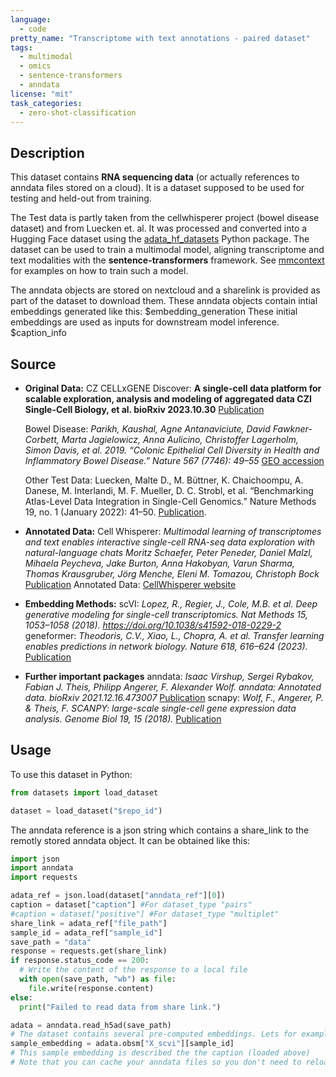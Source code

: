 ```yaml
---
language:
  - code
pretty_name: "Transcriptome with text annotations - paired dataset"
tags:
  - multimodal
  - omics
  - sentence-transformers
  - anndata
license: "mit"
task_categories:
  - zero-shot-classification
---
```


## Description
This dataset contains **RNA sequencing data** (or actually references to anndata files stored on a cloud). It is a dataset supposed to be used for testing and held-out from training. 

The Test data is partly taken from the cellwhisperer project (bowel disease dataset) and from Luecken et. al.
It was processed and converted into a Hugging Face dataset using the [adata_hf_datasets](https://github.com/mengerj/adata_hf_datasets) Python package.
The dataset can be used to train a multimodal model, aligning transcriptome and text modalities with the **sentence-transformers** framework.
See [mmcontext](https://github.com/mengerj/mmcontext) for examples on how to train such a model.

The anndata objects are stored on nextcloud and a sharelink is provided as part of the dataset to download them. These anndata objects contain
intial embeddings generated like this: $embedding_generation
These initial embeddings are used as inputs for downstream model inference.
$caption_info

## Source

- **Original Data:**
  CZ CELLxGENE Discover: **A single-cell data platform for scalable exploration, analysis and modeling of aggregated data CZI Single-Cell Biology, et al. bioRxiv 2023.10.30**
  [Publication](https://doi.org/10.1101/2023.10.30.563174)

  Bowel Disease: _Parikh, Kaushal, Agne Antanaviciute, David Fawkner-Corbett, Marta Jagielowicz, Anna Aulicino, Christoffer Lagerholm, Simon Davis, et al. 2019. “Colonic Epithelial Cell Diversity in Health and Inflammatory Bowel Disease.” Nature 567 (7746): 49–55_
  [GEO accession](https://www.ncbi.nlm.nih.gov/geo/query/acc.cgi?acc=GSE116222)

  Other Test Data: Luecken, Malte D., M. Büttner, K. Chaichoompu, A. Danese, M. Interlandi, M. F. Mueller, D. C. Strobl, et al. “Benchmarking Atlas-Level Data Integration in Single-Cell Genomics.” Nature Methods 19, no. 1 (January 2022): 41–50. 
  [Publication](https://doi.org/10.1038/s41592-021-01336-8).


- **Annotated Data:**
  Cell Whisperer: _Multimodal learning of transcriptomes and text enables interactive single-cell RNA-seq data exploration with natural-language chats_
  _Moritz Schaefer, Peter Peneder, Daniel Malzl, Mihaela Peycheva, Jake Burton, Anna Hakobyan, Varun Sharma, Thomas Krausgruber, Jörg Menche, Eleni M. Tomazou, Christoph Bock_
  [Publication](https://doi.org/10.1101/2024.10.15.618501)
  Annotated Data: [CellWhisperer website](https://cellwhisperer.bocklab.org/)
- **Embedding Methods:**
  scVI: _Lopez, R., Regier, J., Cole, M.B. et al. Deep generative modeling for single-cell transcriptomics. Nat Methods 15, 1053–1058 (2018). https://doi.org/10.1038/s41592-018-0229-2_
  geneformer: _Theodoris, C.V., Xiao, L., Chopra, A. et al. Transfer learning enables predictions in network biology. Nature 618, 616–624 (2023)._ [Publication](https://doi.org/10.1038/s41586-023-06139-9)
- **Further important packages**
  anndata: _Isaac Virshup, Sergei Rybakov, Fabian J. Theis, Philipp Angerer, F. Alexander Wolf. anndata: Annotated data. bioRxiv 2021.12.16.473007_
  [Publication](https://doi.org/10.1101/2021.12.16.473007)
  scnapy: _Wolf, F., Angerer, P. & Theis, F. SCANPY: large-scale single-cell gene expression data analysis. Genome Biol 19, 15 (2018)._
  [Publication](https://doi.org/10.1186/s13059-017-1382-0)

## Usage

To use this dataset in Python:

```python
from datasets import load_dataset

dataset = load_dataset("$repo_id")
```

The anndata reference is a json string which contains a share_link to the remotly stored anndata object. It can be obtained like this:
```python
import json
import anndata
import requests

adata_ref = json.load(dataset["anndata_ref"][0])
caption = dataset["caption"] #For dataset_type "pairs"
#caption = dataset["positive"] #For dataset_type "multiplet"
share_link = adata_ref["file_path"]
sample_id = adata_ref["sample_id"]
save_path = "data"
response = requests.get(share_link)
if response.status_code == 200:
  # Write the content of the response to a local file
  with open(save_path, "wb") as file:
    file.write(response.content)
else:
  print("Failed to read data from share link.")

adata = anndata.read_h5ad(save_path)
# The dataset contains several pre-computed embeddings. Lets for example get the embeddings computed with "scvi":
sample_embedding = adata.obsm["X_scvi"][sample_id]
# This sample embedding is described the the caption (loaded above)
# Note that you can cache your anndata files so you don't need to reload the anndata object if the filepath is still the same.
```
